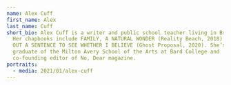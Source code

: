 ```yaml
---
name: Alex Cuff
first_name: Alex
last_name: Cuff
short_bio: Alex Cuff is a writer and public school teacher living in Brooklyn.
  Her chapbooks include FAMILY, A NATURAL WONDER (Reality Beach, 2018) and I TRY
  OUT A SENTENCE TO SEE WHETHER I BELIEVE (Ghost Proposal, 2020). She’s a
  graduate of the Milton Avery School of the Arts at Bard College and
  co-founding editor of No, Dear magazine.
portraits:
  - media: 2021/01/alex-cuff
---
```

